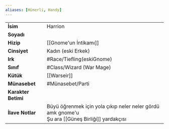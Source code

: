 ```yaml
---
aliases: [Hünerli, Handy]
---
```

|  |  |
|---|---|
| **İsim** | Harrion|
| **Soyadı** | |
| **Hizip** | [[Gnome'un İntikamı]]|
| **Cinsiyet** | Kadın (eski Erkek)|
| **Irk** | #Race/Tiefling(eskiGnome)|
| **Sınıf** | #Class/Wizard (War Mage)|
| **Kütük** | [[Warseir]]|
| **Münasebet** | #Münasebet/Parti|
| **Karakter Betimi** | |
| **İlave Notlar** | Büyü öğrenmek için yola çıkıp neler neler gördü amk gnome'u<br>Şu ara [[Güneş Birliği]] yardakçısı|
